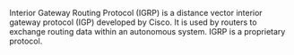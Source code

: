 
Interior Gateway Routing Protocol (IGRP) is a distance vector interior gateway protocol (IGP) developed by Cisco. It is used by routers to exchange routing data within an autonomous system. IGRP is a proprietary protocol.
